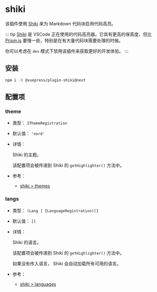 # shiki

<NpmBadge package="@vuepress/plugin-shiki" />

该插件使用 [Shiki](https://shiki.matsu.io/) 来为 Markdown 代码块启用代码高亮。

::: tip
[Shiki](https://shiki.matsu.io/) 是 VSCode 正在使用的代码高亮器。它具有更高的保真度，但比 [Prism.js](https://prismjs.com/) 要慢一些，特别是在有大量代码块需要处理的时候。

你可以考虑在 `dev` 模式下禁用该插件来获取更好的开发体验。
:::

## 安装

```bash
npm i -D @vuepress/plugin-shiki@next
```

## 配置项

### theme

- 类型： `IThemeRegistration`

- 默认值： `'nord'`

- 详情：

  Shiki 的主题。

  该配置项会被传递到 Shiki 的 `getHighlighter()` 方法中。

- 参考：

  - [shiki > themes](https://github.com/shikijs/shiki/blob/master/docs/themes.md)

### langs

- 类型： `(Lang | ILanguageRegistration)[]`

- 默认值： `[]`

- 详情：

  Shiki 的语言。

  该配置项会被传递到 Shiki 的 `getHighlighter()` 方法中。

  如果没有传入语言， Shiki 会自动加载所有可用的语言。

- 参考：

  - [shiki > languages](https://github.com/shikijs/shiki/blob/master/docs/languages.md)
